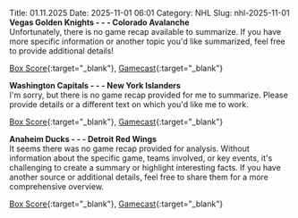 Title: 01.11.2025
Date: 2025-11-01 06:01
Category: NHL 
Slug: nhl-2025-11-01 
**Vegas Golden Knights - - - Colorado Avalanche**  
Unfortunately, there is no game recap available to summarize. If you have more specific information or another topic you'd like summarized, feel free to provide additional details! 

[Box Score](/gamecenter/col-vs-vgk/2025/10/31/2025020178){:target="_blank"}, [Gamecast](https://www.nhl.com/news/colorado-avalanche-vegas-golden-knights-game-recap-october-31){:target="_blank"}<br>

**Washington Capitals - - - New York Islanders**  
I'm sorry, but there is no game recap provided for me to summarize. Please provide details or a different text on which you'd like me to work. 

[Box Score](/gamecenter/nyi-vs-wsh/2025/10/31/2025020179){:target="_blank"}, [Gamecast](https://www.nhl.com/news/new-york-islanders-washington-capitals-game-recap-october-31){:target="_blank"}<br>

**Anaheim Ducks - - - Detroit Red Wings**  
It seems there was no game recap provided for analysis. Without information about the specific game, teams involved, or key events, it's challenging to create a summary or highlight interesting facts. If you have another source or additional details, feel free to share them for a more comprehensive overview. 

[Box Score](/gamecenter/det-vs-ana/2025/10/31/2025020180){:target="_blank"}, [Gamecast](https://www.nhl.com/news/detroit-red-wings-anaheim-ducks-game-recap-october-31){:target="_blank"}<br>

